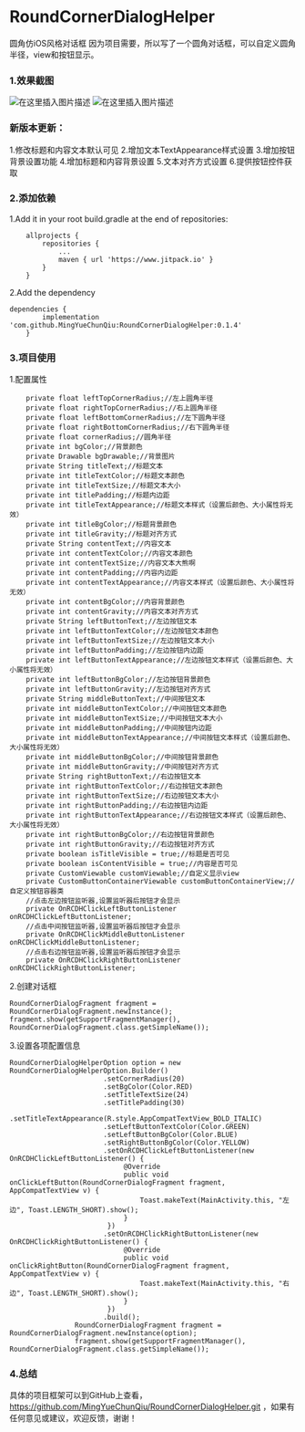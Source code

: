 # RoundCornerDialogHelper
圆角仿iOS风格对话框
因为项目需要，所以写了一个圆角对话框，可以自定义圆角半径，view和按钮显示。
### 1.效果截图
![在这里插入图片描述](https://img-blog.csdnimg.cn/2018112512061853.jpg?x-oss-process=image/watermark,type_ZmFuZ3poZW5naGVpdGk,shadow_10,text_aHR0cHM6Ly9ibG9nLmNzZG4ubmV0L3NsMjAxOGdvZA==,size_16,color_FFFFFF,t_70)
![在这里插入图片描述](https://img-blog.csdnimg.cn/20181127103858948.png?x-oss-process=image/watermark,type_ZmFuZ3poZW5naGVpdGk,shadow_10,text_aHR0cHM6Ly9ibG9nLmNzZG4ubmV0L3NsMjAxOGdvZA==,size_16,color_FFFFFF,t_70)
### 新版本更新：
1.修改标题和内容文本默认可见
2.增加文本TextAppearance样式设置
3.增加按钮背景设置功能
4.增加标题和内容背景设置
5.文本对齐方式设置
6.提供按钮控件获取
### 2.添加依赖
1.Add it in your root build.gradle at the end of repositories:

```
	allprojects {
		repositories {
			...
			maven { url 'https://www.jitpack.io' }
		}
	}
```
2.Add the dependency

```
dependencies {
		implementation 'com.github.MingYueChunQiu:RoundCornerDialogHelper:0.1.4'
	}
```
### 3.项目使用
1.配置属性

```
    private float leftTopCornerRadius;//左上圆角半径
    private float rightTopCornerRadius;//右上圆角半径
    private float leftBottomCornerRadius;//左下圆角半径
    private float rightBottomCornerRadius;//右下圆角半径
    private float cornerRadius;//圆角半径
    private int bgColor;//背景颜色
    private Drawable bgDrawable;//背景图片
    private String titleText;//标题文本
    private int titleTextColor;//标题文本颜色
    private int titleTextSize;//标题文本大小
    private int titlePadding;//标题内边距
    private int titleTextAppearance;//标题文本样式（设置后颜色、大小属性将无效）
    private int titleBgColor;//标题背景颜色
    private int titleGravity;//标题对齐方式
    private String contentText;//内容文本
    private int contentTextColor;//内容文本颜色
    private int contentTextSize;//内容文本大熊啊
    private int contentPadding;//内容内边距
    private int contentTextAppearance;//内容文本样式（设置后颜色、大小属性将无效）
    private int contentBgColor;//内容背景颜色
    private int contentGravity;//内容文本对齐方式
    private String leftButtonText;//左边按钮文本
    private int leftButtonTextColor;//左边按钮文本颜色
    private int leftButtonTextSize;//左边按钮文本大小
    private int leftButtonPadding;//左边按钮内边距
    private int leftButtonTextAppearance;//左边按钮文本样式（设置后颜色、大小属性将无效）
    private int leftButtonBgColor;//左边按钮背景颜色
    private int leftButtonGravity;//左边按钮对齐方式
    private String middleButtonText;//中间按钮文本
    private int middleButtonTextColor;//中间按钮文本颜色
    private int middleButtonTextSize;//中间按钮文本大小
    private int middleButtonPadding;//中间按钮内边距
    private int middleButtonTextAppearance;//中间按钮文本样式（设置后颜色、大小属性将无效）
    private int middleButtonBgColor;//中间按钮背景颜色
    private int middleButtonGravity;//中间按钮对齐方式
    private String rightButtonText;//右边按钮文本
    private int rightButtonTextColor;//右边按钮文本颜色
    private int rightButtonTextSize;//右边按钮文本大小
    private int rightButtonPadding;//右边按钮内边距
    private int rightButtonTextAppearance;//右边按钮文本样式（设置后颜色、大小属性将无效）
    private int rightButtonBgColor;//右边按钮背景颜色
    private int rightButtonGravity;//右边按钮对齐方式
    private boolean isTitleVisible = true;//标题是否可见
    private boolean isContentVisible = true;//内容是否可见
    private CustomViewable customViewable;//自定义显示view
    private CustomButtonContainerViewable customButtonContainerView;//自定义按钮容器类
    //点击左边按钮监听器,设置监听器后按钮才会显示
    private OnRCDHClickLeftButtonListener onRCDHClickLeftButtonListener;
    //点击中间按钮监听器,设置监听器后按钮才会显示
    private OnRCDHClickMiddleButtonListener onRCDHClickMiddleButtonListener;
    //点击右边按钮监听器,设置监听器后按钮才会显示
    private OnRCDHClickRightButtonListener onRCDHClickRightButtonListener;
```

2.创建对话框

```
RoundCornerDialogFragment fragment = RoundCornerDialogFragment.newInstance();
fragment.show(getSupportFragmentManager(), RoundCornerDialogFragment.class.getSimpleName());
```
3.设置各项配置信息

```
RoundCornerDialogHelperOption option = new RoundCornerDialogHelperOption.Builder()
                       .setCornerRadius(20)
                       .setBgColor(Color.RED)
                       .setTitleTextSize(24)
                       .setTitlePadding(30)
                       .setTitleTextAppearance(R.style.AppCompatTextView_BOLD_ITALIC)
                       .setLeftButtonTextColor(Color.GREEN)
                       .setLeftButtonBgColor(Color.BLUE)
                       .setRightButtonBgColor(Color.YELLOW)
                       .setOnRCDHClickLeftButtonListener(new OnRCDHClickLeftButtonListener() {
                            @Override
                            public void onClickLeftButton(RoundCornerDialogFragment fragment, AppCompatTextView v) {
                                Toast.makeText(MainActivity.this, "左边", Toast.LENGTH_SHORT).show();
                            }
                        })
                       .setOnRCDHClickRightButtonListener(new OnRCDHClickRightButtonListener() {
                            @Override
                            public void onClickRightButton(RoundCornerDialogFragment fragment, AppCompatTextView v) {
                                Toast.makeText(MainActivity.this, "右边", Toast.LENGTH_SHORT).show();
                            }
                        })
                       .build();
                RoundCornerDialogFragment fragment = RoundCornerDialogFragment.newInstance(option);
                fragment.show(getSupportFragmentManager(), RoundCornerDialogFragment.class.getSimpleName());
```
### 4.总结
具体的项目框架可以到GitHub上查看，https://github.com/MingYueChunQiu/RoundCornerDialogHelper.git ，如果有任何意见或建议，欢迎反馈，谢谢！
